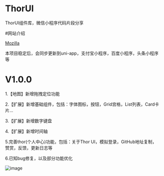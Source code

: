 # ThorUI
ThorUI组件库，微信小程序代码片段分享

#网站介绍

[Mozilla](https://www.thorui.cn/)

本项目稳定后，会同步更新到uni-app，支付宝小程序，百度小程序，头条小程序等

# V1.0.0
1.【地图】新增拖拽定位功能

2.【扩展】新增基础组件，包括：字体图标，按钮，Grid宫格，List列表，Card卡片...

3.【扩展】新增数字键盘

4.【扩展】新增时间轴

5.完善thor(个人中心)功能，包括：关于Thor UI，模拟登录，GitHub地址复制，赞赏，反馈，更新日志等

6.已知bug修复，以及部分功能优化


![image](http://psl8fdw0x.bkt.clouddn.com/reward_small.jpg)
